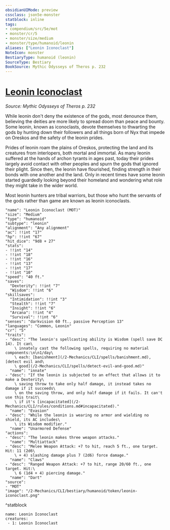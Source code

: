 ```yaml
---
obsidianUIMode: preview
cssclass: json5e-monster
statblock: inline
tags:
- compendium/src/5e/mot
- monster/cr/5
- monster/size/medium
- monster/type/humanoid/leonin
aliases: ["Leonin Iconoclast"]
NoteIcon: monster
BestiaryType: humanoid (leonin)
SourceType: Bestiary
BookSource: Mythic Odysseys of Theros p. 232
---
```

# [Leonin Iconoclast](2-Mechanics/CLI/bestiary/humanoid/leonin-iconoclast-mot.md)
*Source: Mythic Odysseys of Theros p. 232*  

While leonin don't deny the existence of the gods, most denounce them, believing the deities are more likely to spread doom than peace and bounty. Some leonin, known as iconoclasts, devote themselves to thwarting the gods by hunting down their followers and all things born of Nyx that impede on Oreskos and the safety of the leonin prides.

Prides of leonin roam the plains of Oreskos, protecting the land and its creatures from interlopers, both mortal and immortal. As many leonin suffered at the hands of archon tyrants in ages past, today their prides largely avoid contact with other peoples and spurn the gods that ignored their plight. Since then, the leonin have flourished, finding strength in their bonds with one another and the land. Only in recent times have some leonin started guardedly looking beyond their homeland and wondering what role they might take in the wider world.

Most leonin hunters are tribal warriors, but those who hunt the servants of the gods rather than game are known as leonin iconoclasts.

```statblock
"name": "Leonin Iconoclast (MOT)"
"size": "Medium"
"type": "humanoid"
"subtype": "leonin"
"alignment": "Any alignment"
"ac": !!int "17"
"hp": !!int "67"
"hit_dice": "9d8 + 27"
"stats":
- !!int "14"
- !!int "18"
- !!int "16"
- !!int "13"
- !!int "17"
- !!int "10"
"speed": "40 ft."
"saves":
  "Dexterity": !!int "7"
  "Wisdom": !!int "6"
"skillsaves":
  "Intimidation": !!int "3"
  "Stealth": !!int "7"
  "Insight": !!int "6"
  "Arcana": !!int "4"
  "Survival": !!int "6"
"senses": "darkvision 60 ft., passive Perception 13"
"languages": "Common, Leonin"
"cr": "5"
"traits":
- "desc": "The leonin's spellcasting ability is Wisdom (spell save DC 14). It can\
    \ innately cast the following spells, requiring no material components:\n\n1/day\
    \ each: [banishment](/2-Mechanics/CLI/spells/banishment.md), [detect evil and\
    \ good](/2-Mechanics/CLI/spells/detect-evil-and-good.md)"
  "name": "innate"
- "desc": "If the leonin is subjected to an effect that allows it to make a Dexterity\
    \ saving throw to take only half damage, it instead takes no damage if it succeeds\
    \ on the saving throw, and only half damage if it fails. It can't use this trait\
    \ if it's [incapacitated](/2-Mechanics/CLI/rules/conditions.md#incapacitated)."
  "name": "Evasion"
- "desc": "While the leonin is wearing no armor and wielding no shield, its AC includes\
    \ its Wisdom modifier."
  "name": "Unarmored Defense"
"actions":
- "desc": "The leonin makes three weapon attacks."
  "name": "Multiattack"
- "desc": "Melee Weapon Attack: +7 to hit, reach 5 ft., one target. Hit: 11 (2d6\
    \ + 4) slashing damage plus 7 (2d6) force damage."
  "name": "Claws"
- "desc": "Ranged Weapon Attack: +7 to hit, range 20/60 ft., one target. Hit:\
    \ 6 (1d4 + 4) piercing damage."
  "name": "Dart"
"source":
- "MOT"
"image": "/2-Mechanics/CLI/bestiary/humanoid/token/leonin-iconoclast.png"
```
^statblock

```encounter-table
name: Leonin Iconoclast
creatures:
 - 1: Leonin Iconoclast
```